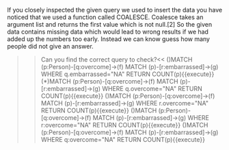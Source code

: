 If you closely inspected the given query we used to insert the data you have noticed that we used a function called COALESCE. Coalesce takes an argument list and returns the first value which is not null.[2] So the given data contains missing data which would lead to wrong results if we had added up the numbers too early. Instead we can know guess how many people did not give an answer. 

>>Can you find the correct query to check?<<
()MATCH (p:Person)-[q:overcome]->(f) MATCH (p)-[r:embarrassed]->(g) WHERE q.embarrassed="NA" RETURN COUNT(p){{execute}}
(*)MATCH (p:Person)-[q:overcome]->(f) MATCH (p)-[r:embarrassed]->(g) WHERE q.overcome="NA" RETURN COUNT(p){{execute}}
()MATCH (p:Person)-[q:overcome]->(f) MATCH (p)-[r:embarrassed]->(g) WHERE r.overcome="NA" RETURN COUNT(p){{execute}}
()MATCH (p:Person)-[q:overcome]->(f) MATCH (p)-[r:embarrassed]->(g) WHERE r:overcome="NA" RETURN COUNT(p){{execute}}
()MATCH (p:Person)-[q:overcome]->(f) MATCH (p)-[r:embarrassed]->(g) WHERE q:overcome="NA" RETURN COUNT(p){{execute}}
